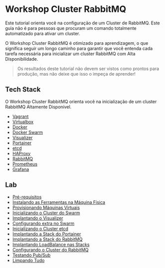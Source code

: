 # Workshop Cluster RabbitMQ

Este tutorial orienta você na configuração de um Cluster de RabbitMQ. Este guia não é para pessoas que procuram um comando totalmente automatizado para ativar um cluster.

O Workshop Cluster RabbitMQ é otimizado para aprendizagem, o que significa seguir um longo caminho para garantir que você entenda cada tarefa necessária para inicializar um cluster RabbitMQ com Alta Disponibilidade.

> Os resultados deste tutorial não devem ser vistos como prontos para produção, mas não deixe que isso o impeça de aprender!

## Tech Stack

O  Workshop Cluster RabbitMQ orienta você na inicialização de um cluster RabbitMQ Altamente Disponível.

* [Vagrant](https://www.vagrantup.com)
* [Virtualbox](https://www.virtualbox.org)
* [Docker](https://www.docker.com) 
* [Docker Swarm](https://docs.docker.com/engine/swarm)
* [Visualizer](https://hub.docker.com/r/dockersamples/visualizer)
* [Portainer](https://www.portainer.io)
* [etcd](https://github.com/coreos/etcd)
* [HAProxy](https://www.haproxy.org)
* [RabbitMQ](https://www.rabbitmq.com)
* [Prometheus](https://prometheus.io)
* [Grafana](https://grafana.com/)

## Lab

* [Pré-requisitos](docs/01-pre-requisitos.md)
* [Instalando as Ferramentas na Máquina Física](docs/02-ferramentas-maquina-fisica.md)
* [Provisionando Máquinas Virtuais](docs/03-provisionando-maquinas-virtuais.md)
* [Inicializando o Cluster do Swarm](docs/04-iniciando-cluster-swarm.md)
* [Implantando o Visualizer](docs/05-implantando-visualizer.md)
* [Configurando extra no Swarm](docs/06-configuracao-extra-swarm.md)
* [Inicializando o Cluster etcd](docs/07-iniciando-cluster-etcd.md)
* [Implantando a Stack do Portainer](docs/08-implantando-stack-portainer.md)
* [Implantando a Stack do RabbitMQ](docs/09-implantando-stack-rabbitmq.md)
* [Implantando LoadBalance nas Stacks](docs/10-implantando-loadbalance-stacks.md)
* [Configurando o Cluster do RabbitMQ](docs/11-configurando-cluster-rabbitmq.md)
* [Testando Pub/Sub](docs/12-testando-pub-sub.md)
* [Limpando Tudo](docs/13-limpando-tudo.md)